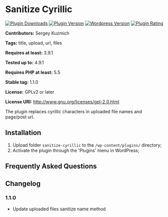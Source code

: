 # Sanitize Cyrillic #

[![Plugin Downloads](https://img.shields.io/wordpress/plugin/dt/sanitize-cyrillic.svg)](https://wordpress.org/plugins/sanitize-cyrillic/)
[![Plugin Version](https://img.shields.io/wordpress/plugin/v/sanitize-cyrillic.svg)](https://wordpress.org/plugins/sanitize-cyrillic/)
[![Wordpress Version](https://img.shields.io/wordpress/v/sanitize-cyrillic.svg)](https://wordpress.org/plugins/sanitize-cyrillic/)
[![Plugin Rating](https://img.shields.io/wordpress/plugin/r/sanitize-cyrillic.svg)](https://wordpress.org/plugins/sanitize-cyrillic/)

**Contributors:** Sergey Kuzmich

**Tags:** title, upload, url, files

**Requires at least:** 3.9.1

**Tested up to:** 4.9.1

**Requires PHP at least:** 5.5

**Stable tag:** 1.1.0

**License:** GPLv2 or later

**License URI:** http://www.gnu.org/licenses/gpl-2.0.html

The plugin replaces cyrillic characters in uploaded file names and page/post url.

## Installation ##

1. Upload folder `sanitize-cyrillic` to the `/wp-content/plugins/` directory;
2. Activate the plugin through the 'Plugins' menu in WordPress;

## Frequently Asked Questions ##

## Changelog ##

### 1.1.0 ###
* Update uploaded files sanitize name method

